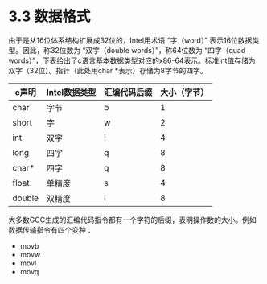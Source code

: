 # 3.3 数据格式
由于是从16位体系结构扩展成32位的，Intel用术语 “字（word）” 表示16位数据类型。因此，称32位数为 “双字（double words）”，称64位数为 “四字（quad words）”，下表给出了c语言基本数据类型对应的x86-64表示。标准int值存储为双字（32位）。指针（此处用char *表示）存储为8字节的四字。

| c声明    | Intel数据类型 | 汇编代码后缀 | 大小（字节） |
| ------ | --------- | ------ | ------ |
| char   | 字节        | b      | 1      |
| short  | 字         | w      | 2      |
| int    | 双字        | l      | 4      |
| long   | 四字        | q      | 8      |
| char*  | 四字        | q      | 8      |
| float  | 单精度       | s      | 4      |
| double | 双精度       | l      | 8      |

大多数GCC生成的汇编代码指令都有一个字符的后缀，表明操作数的大小。例如数据传输指令有四个变种：

- movb
- movw
- movl
- movq